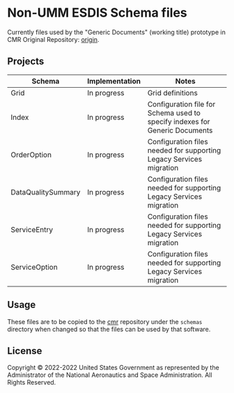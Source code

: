 # Non-UMM ESDIS Schema files

Currently files used by the "Generic Documents" (working title) prototype in CMR
Original Repository: [origin][origin].

## Projects

| Schema             | Implementation | Notes |
| ------------------ | -------------- | ----- |
| Grid               | In progress    | Grid definitions |
| Index              | In progress    | Configuration file for Schema used to specify indexes for Generic Documents |
| OrderOption        | In progress    | Configuration files needed for supporting Legacy Services migration
| DataQualitySummary | In progress    | Configuration files needed for supporting Legacy Services migration
| ServiceEntry       | In progress    | Configuration files needed for supporting Legacy Services migration
| ServiceOption      | In progress    | Configuration files needed for supporting Legacy Services migration

## Usage

These files are to be copied to the [cmr][cmr] repository under the `schemas`
directory when changed so that the files can be used by that software.

## License

Copyright © 2022-2022 United States Government as represented by the
Administrator of the National Aeronautics and Space Administration. All Rights
Reserved.

[origin]: https://git.earthdata.nasa.gov/projects/EMFD/repos/otherschemas "The repository for Generic Documents"
[cmr]: https://github.com/nasa/Common-Metadata-Repository "CMR Git Repository"